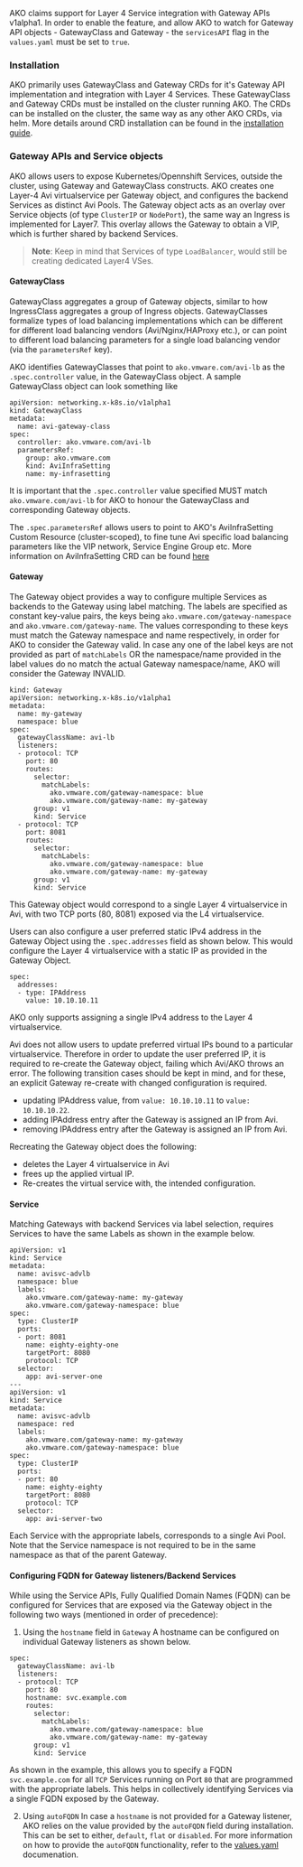 AKO claims support for Layer 4 Service integration with Gateway APIs v1alpha1. In order to enable the feature, and allow AKO to watch for Gateway API objects - GatewayClass and Gateway - the `servicesAPI` flag in the `values.yaml` must be set to `true`.

### Installation

AKO primarily uses GatewayClass and Gateway CRDs for it's Gateway API implementation and integration with Layer 4 Services. These GatewayClass and Gateway CRDs must be installed on the cluster running AKO. The CRDs can be installed on the cluster, the same way as any other AKO CRDs, via helm. More details around CRD installation can be found in the [installation guide](https://github.com/vmware/load-balancer-and-ingress-services-for-kubernetes/blob/master/docs/install/helm.md).

### Gateway APIs and Service objects

AKO allows users to expose Kubernetes/Opennshift Services, outside the cluster, using Gateway and GatewayClass constructs. AKO creates one Layer-4 Avi virtualservice per Gateway object, and configures the backend Services as distinct Avi Pools. The Gateway object acts as an overlay over Service objects (of type `ClusterIP` or `NodePort`), the same way an Ingress is implemented for Layer7. This overlay allows the Gateway to obtain a VIP, which is further shared by backend Services.

> **Note**: Keep in mind that Services of type `LoadBalancer`, would still be creating dedicated Layer4 VSes.

#### GatewayClass

GatewayClass aggregates a group of Gateway objects, similar to how IngressClass aggregates a group of Ingress objects. GatewayClasses formalize types of load balancing implementations which can be different for different load balancing vendors (Avi/Nginx/HAProxy etc.), or can point to different load balancing parameters for a single load balancing vendor (via the `parametersRef` key).

AKO identifies GatewayClasses that point to `ako.vmware.com/avi-lb` as the `.spec.controller` value, in the GatewayClass object. A sample GatewayClass object can look something like

```
apiVersion: networking.x-k8s.io/v1alpha1
kind: GatewayClass
metadata:
  name: avi-gateway-class
spec:
  controller: ako.vmware.com/avi-lb
  parametersRef:
    group: ako.vmware.com
    kind: AviInfraSetting
    name: my-infrasetting
```

It is important that the `.spec.controller` value specified MUST match `ako.vmware.com/avi-lb` for AKO to honour the GatewayClass and corresponding Gateway objects.

The `.spec.parametersRef` allows users to point to AKO's AviInfraSetting Custom Resource (cluster-scoped), to fine tune Avi specific load balancing parameters like the VIP network, Service Engine Group etc. More information on AviInfraSetting CRD can be found [here](https://github.com/vmware/load-balancer-and-ingress-services-for-kubernetes/blob/master/docs/crds/avinfrasetting.md)


#### Gateway

The Gateway object provides a way to configure multiple Services as backends to the Gateway using label matching. The labels are specified as constant key-value pairs, the keys being `ako.vmware.com/gateway-namespace` and `ako.vmware.com/gateway-name`. The values corresponding to these keys must match the Gateway namespace and name respectively, in order for AKO to consider the Gateway valid. 
In case any one of the label keys are not provided as part of `matchLabels` OR the namespace/name provided in the label values do no match the actual Gateway namespace/name, AKO will consider the Gateway INVALID.

```
kind: Gateway
apiVersion: networking.x-k8s.io/v1alpha1
metadata:
  name: my-gateway
  namespace: blue
spec:
  gatewayClassName: avi-lb
  listeners:
  - protocol: TCP
    port: 80
    routes:
      selector:
        matchLabels:
          ako.vmware.com/gateway-namespace: blue
          ako.vmware.com/gateway-name: my-gateway
      group: v1
      kind: Service
  - protocol: TCP
    port: 8081
    routes:
      selector:
        matchLabels:
          ako.vmware.com/gateway-namespace: blue
          ako.vmware.com/gateway-name: my-gateway
      group: v1
      kind: Service
```

This Gateway object would correspond to a single Layer 4 virtualservice in Avi, with two TCP ports (80, 8081) exposed via the L4 virtualservice.

Users can also configure a user preferred static IPv4 address in the Gateway Object using the `.spec.addresses` field as shown below. This would configure the Layer 4 virtualservice with a static IP as provided in the Gateway Object.


```
spec:
  addresses:
  - type: IPAddress
    value: 10.10.10.11
```

AKO only supports assigning a single IPv4 address to the Layer 4 virtualservice. 

Avi does not allow users to update preferred virtual IPs bound to a particular virtualservice. Therefore in order to update the user preferred IP, it is required to re-create the Gateway object, failing which Avi/AKO throws an error. The following transition cases should be kept in mind, and for these, an explicit Gateway re-create with changed configuration is required.
 - updating IPAddress value, from `value: 10.10.10.11` to `value: 10.10.10.22`.
 - adding IPAddress entry after the Gateway is assigned an IP from Avi.
 - removing IPAddress entry after the Gateway is assigned an IP from Avi.

Recreating the Gateway object does the following:
 - deletes the Layer 4 virtualservice in Avi
 - frees up the applied virtual IP.
 - Re-creates the virtual service with, the intended configuration.


#### Service

Matching Gateways with backend Services via label selection, requires Services to have the same Labels as shown in the example below.

```
apiVersion: v1
kind: Service
metadata:
  name: avisvc-advlb
  namespace: blue
  labels:
    ako.vmware.com/gateway-name: my-gateway
    ako.vmware.com/gateway-namespace: blue
spec:
  type: ClusterIP
  ports:
  - port: 8081
    name: eighty-eighty-one
    targetPort: 8080
    protocol: TCP
  selector:
    app: avi-server-one
---
apiVersion: v1
kind: Service
metadata:
  name: avisvc-advlb
  namespace: red
  labels:
    ako.vmware.com/gateway-name: my-gateway
    ako.vmware.com/gateway-namespace: blue
spec:
  type: ClusterIP
  ports:
  - port: 80
    name: eighty-eighty
    targetPort: 8080
    protocol: TCP
  selector:
    app: avi-server-two
```

Each Service with the appropriate labels, corresponds to a single Avi Pool.
Note that the Service namespace is not required to be in the same namespace as that of the parent Gateway.


#### Configuring FQDN for Gateway listeners/Backend Services

While using the Service APIs, Fully Qualified Domain Names (FQDN) can be configured for Services that are exposed via the Gateway object in the following two ways (mentioned in order of precedence):
1. Using the `hostname` field in `Gateway`
A hostname can be configured on individual Gateway listeners as shown below.

```
spec:
  gatewayClassName: avi-lb
  listeners:
  - protocol: TCP
    port: 80
    hostname: svc.example.com
    routes:
      selector:
        matchLabels:
          ako.vmware.com/gateway-namespace: blue
          ako.vmware.com/gateway-name: my-gateway
      group: v1
      kind: Service
```

As shown in the example, this allows you to specify a FQDN `svc.example.com` for all `TCP` Services running on Port `80` that are programmed with the appropriate labels. This helps in collectively identifying Services via a single FQDN exposed by the Gateway.

2. Using `autoFQDN`
In case a `hostname` is not provided for a Gateway listener, AKO relies on the value provided by the `autoFQDN` field during installation. This can be set to either, `default`, `flat` or `disabled`. For more information on how to provide the `autoFQDN` functionality, refer to the [values.yaml](../values.md#l4settingsautofqdn) documenation.

